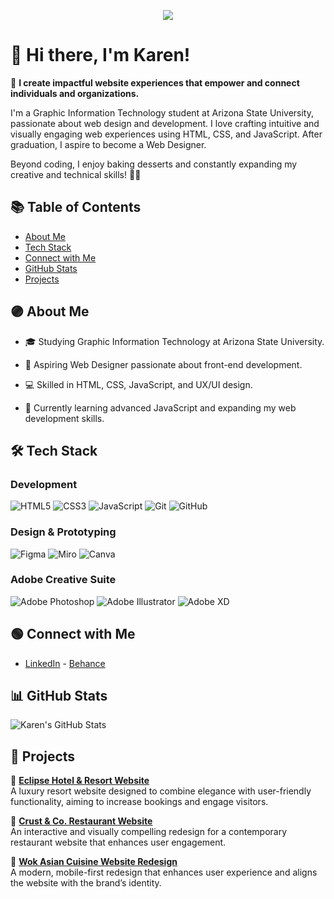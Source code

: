 <p align="center">
  <img src="https://readme-typing-svg.herokuapp.com?font=Fira+Code&size=22&duration=4000&pause=500&color=3498DB&center=true&width=600&lines=Hi+there%2C+I'm+Karen!;Aspiring+Web+Designer;Passionate+about+Coding+%26+Design;Always+Learning+%F0%9F%8C%9F" />
</p>

# 👋 Hi there, I'm Karen!

🚀 **I create impactful website experiences that empower and connect individuals and organizations.**  

I'm a Graphic Information Technology student at Arizona State University, passionate about web design and development. I love crafting intuitive and visually engaging web experiences using HTML, CSS, and JavaScript. After graduation, I aspire to become a Web Designer.

Beyond coding, I enjoy baking desserts and constantly expanding my creative and technical skills! 🍪✨

## 📚 Table of Contents

- [About Me](#-about-me)
- [Tech Stack](#-tech-stack)
- [Connect with Me](#-connect-with-me)
- [GitHub Stats](#-github-stats)
- [Projects](#-projects)


## 🟣 About Me

- 🎓 Studying Graphic Information Technology at Arizona State University.

- 💼 Aspiring Web Designer passionate about front-end development.

- 💻 Skilled in HTML, CSS, JavaScript, and UX/UI design.

- 🌱 Currently learning advanced JavaScript and expanding my web development skills.

## 🛠 **Tech Stack**  

### **Development**  
![HTML5](https://img.icons8.com/color/48/000000/html-5.png)  ![CSS3](https://img.icons8.com/color/48/000000/css3.png)  ![JavaScript](https://img.icons8.com/color/48/000000/javascript.png) ![Git](https://img.icons8.com/color/48/000000/git.png)  ![GitHub](https://img.icons8.com/fluent/48/000000/github.png)  

### **Design & Prototyping**  
![Figma](https://img.icons8.com/color/48/000000/figma.png)  ![Miro](https://img.shields.io/badge/Miro-FFD02F?style=for-the-badge&logo=Miro&logoColor=000)  ![Canva](https://img.icons8.com/color/48/000000/canva.png)  

### **Adobe Creative Suite**  
![Adobe Photoshop](https://img.icons8.com/color/48/000000/adobe-photoshop.png)  ![Adobe Illustrator](https://img.icons8.com/color/48/000000/adobe-illustrator.png)  ![Adobe XD](https://img.icons8.com/color/48/000000/adobe-xd.png)  

## 🟢 Connect with Me

- [LinkedIn](https://www.linkedin.com/in/karen-vasquezc/) - [Behance](https://www.behance.net/karenvasquez12)

## 📊 GitHub Stats

![Karen's GitHub Stats](https://github-readme-stats.vercel.app/api?username=Karen&show_icons=true&theme=radical)

## 💼 Projects

🔹 [**Eclipse Hotel & Resort Website**](https://github.com/kvasqu25/Eclipse_Hotel_Resort-Website)  
A luxury resort website designed to combine elegance with user-friendly functionality, aiming to increase bookings and engage visitors.

🔹 [**Crust & Co. Restaurant Website**](https://github.com/kvasqu25/Crust-And-Co-Website)  
An interactive and visually compelling redesign for a contemporary restaurant website that enhances user engagement.

🔹 [**Wok Asian Cuisine Website Redesign**](https://github.com/kvasqu25/Crust-And-Co-Website)  
A modern, mobile-first redesign that enhances user experience and aligns the website with the brand’s identity.








